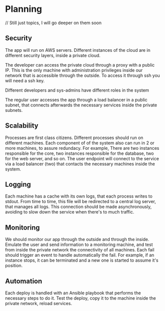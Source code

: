 # Planning
// Still just topics, I will go deeper on them soon

## Security
The app will run on AWS servers. Different instances of the cloud are in different security layers, inside a private cloud.

The developer can access the private cloud through a proxy with a public IP. This is the only machine with administration privileges inside our network that is accessible through the outside. To access it through ssh you will need a ssh key.

Different developers and sys-admins have different roles in the system

The regular user accesses the app through a load balancer in a public subnet, that connects afterwards the necessary services inside the private subnets.

## Scalability

Processes are first class citizens. Different processes should run on different machines. Each component of of the system also can run in 2 or more machines, to assure redundacy. For example, There are two instances responsible for the core, two instances responsible for the database, two for the web server, and so on. The user endpoint will connect to the service via a load balancer (two) that contacts the necessary machines inside the system.

## Logging

Each machine has a cache with its own logs, that each process writes to stdout. From time to time, this file will be redirected to a central log server, that manages all logs. This connection should be made asynchronously, avoiding to slow down the service when there's to much traffic.

## Monitoring

We should monitor our app through the outside and through the inside. Emulate the user and send information to a monitoring machine, and test from inside the private network the connectivity of all machines. Each fail should trigger an event to handle automatically the fail. For example, if an instance stops, it can be terminated and a new one is started to assume it's position.

## Automation

Each deploy is handled with an Ansible playbook that performs the necessary steps to do it. Test the deploy, copy it to the machine inside the private network, reload services.
